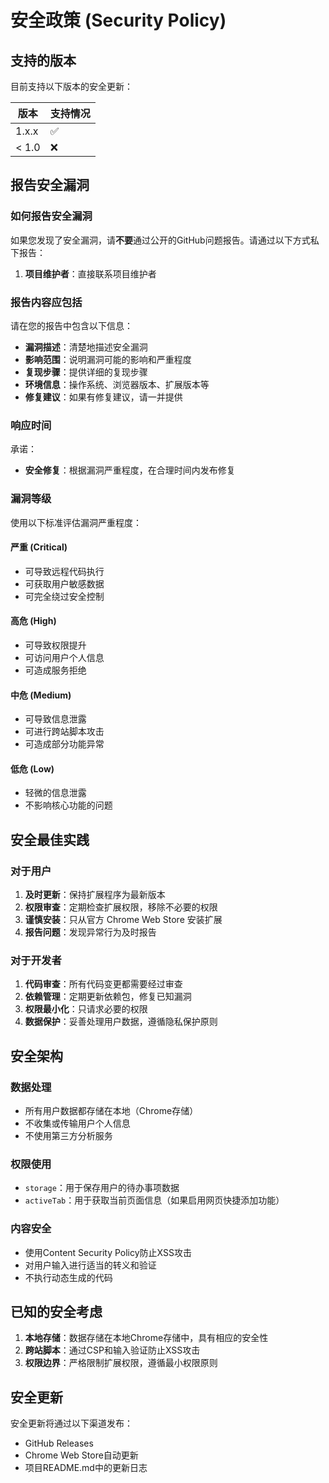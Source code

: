 # 安全政策 (Security Policy)

## 支持的版本

目前支持以下版本的安全更新：

| 版本 | 支持情况 |
| --- | --- |
| 1.x.x | :white_check_mark: |
| < 1.0 | :x: |

## 报告安全漏洞

### 如何报告安全漏洞

如果您发现了安全漏洞，请**不要**通过公开的GitHub问题报告。请通过以下方式私下报告：

1. **项目维护者**：直接联系项目维护者

### 报告内容应包括

请在您的报告中包含以下信息：

- **漏洞描述**：清楚地描述安全漏洞
- **影响范围**：说明漏洞可能的影响和严重程度
- **复现步骤**：提供详细的复现步骤
- **环境信息**：操作系统、浏览器版本、扩展版本等
- **修复建议**：如果有修复建议，请一并提供

### 响应时间

承诺：

- **安全修复**：根据漏洞严重程度，在合理时间内发布修复

### 漏洞等级

使用以下标准评估漏洞严重程度：

#### 严重 (Critical)

- 可导致远程代码执行
- 可获取用户敏感数据
- 可完全绕过安全控制

#### 高危 (High)

- 可导致权限提升
- 可访问用户个人信息
- 可造成服务拒绝

#### 中危 (Medium)

- 可导致信息泄露
- 可进行跨站脚本攻击
- 可造成部分功能异常

#### 低危 (Low)

- 轻微的信息泄露
- 不影响核心功能的问题

## 安全最佳实践

### 对于用户

1. **及时更新**：保持扩展程序为最新版本
2. **权限审查**：定期检查扩展权限，移除不必要的权限
3. **谨慎安装**：只从官方 Chrome Web Store 安装扩展
4. **报告问题**：发现异常行为及时报告

### 对于开发者

1. **代码审查**：所有代码变更都需要经过审查
2. **依赖管理**：定期更新依赖包，修复已知漏洞
3. **权限最小化**：只请求必要的权限
4. **数据保护**：妥善处理用户数据，遵循隐私保护原则

## 安全架构

### 数据处理

- 所有用户数据都存储在本地（Chrome存储）
- 不收集或传输用户个人信息
- 不使用第三方分析服务

### 权限使用

- `storage`：用于保存用户的待办事项数据
- `activeTab`：用于获取当前页面信息（如果启用网页快捷添加功能）

### 内容安全

- 使用Content Security Policy防止XSS攻击
- 对用户输入进行适当的转义和验证
- 不执行动态生成的代码

## 已知的安全考虑

1. **本地存储**：数据存储在本地Chrome存储中，具有相应的安全性
2. **跨站脚本**：通过CSP和输入验证防止XSS攻击
3. **权限边界**：严格限制扩展权限，遵循最小权限原则

## 安全更新

安全更新将通过以下渠道发布：

- GitHub Releases
- Chrome Web Store自动更新
- 项目README.md中的更新日志

